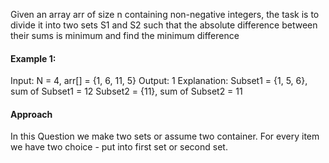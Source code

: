 Given an array arr of size n containing non-negative integers, the task is to divide it into two sets S1 and S2 such that the absolute difference between their sums is minimum and find the minimum difference

<h4>Example 1:</h4>

Input: N = 4, arr[] = {1, 6, 11, 5} 
Output: 1
Explanation: 
Subset1 = {1, 5, 6}, sum of Subset1 = 12 
Subset2 = {11}, sum of Subset2 = 11 

<h4>Approach</h4>
In this Question we make two sets or assume two container.
For every item we have two choice - put into first set or second set.
